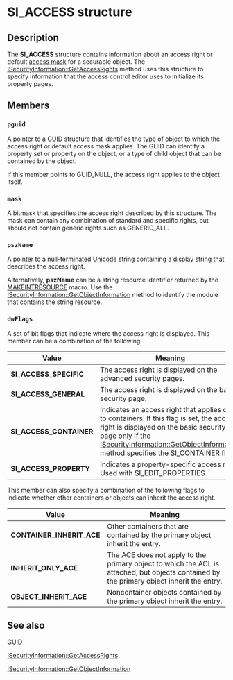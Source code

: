 # SI_ACCESS structure

## Description

The **SI_ACCESS** structure contains information about an access right or default [access mask](https://learn.microsoft.com/windows/desktop/SecGloss/a-gly) for a securable object. The
[ISecurityInformation::GetAccessRights](https://learn.microsoft.com/windows/desktop/api/aclui/nf-aclui-isecurityinformation-getaccessrights) method uses this structure to specify information that the access control editor uses to initialize its property pages.

## Members

### `pguid`

A pointer to a
[GUID](https://learn.microsoft.com/windows/win32/api/guiddef/ns-guiddef-guid) structure that identifies the type of object to which the access right or default access mask applies. The GUID can identify a property set or property on the object, or a type of child object that can be contained by the object.

If this member points to GUID_NULL, the access right applies to the object itself.

### `mask`

A bitmask that specifies the access right described by this structure. The mask can contain any combination of standard and specific rights, but should not contain generic rights such as GENERIC_ALL.

### `pszName`

A pointer to a null-terminated [Unicode](https://learn.microsoft.com/windows/desktop/SecGloss/u-gly) string containing a display string that describes the access right.

Alternatively, **pszName** can be a string resource identifier returned by the
[MAKEINTRESOURCE](https://learn.microsoft.com/windows/desktop/api/winuser/nf-winuser-makeintresourcea) macro. Use the
[ISecurityInformation::GetObjectInformation](https://learn.microsoft.com/windows/desktop/api/aclui/nf-aclui-isecurityinformation-getobjectinformation) method to identify the module that contains the string resource.

### `dwFlags`

A set of bit flags that indicate where the access right is displayed. This member can be a combination of the following.

| Value | Meaning |
| --- | --- |
| **SI_ACCESS_SPECIFIC** | The access right is displayed on the advanced security pages. |
| **SI_ACCESS_GENERAL** | The access right is displayed on the basic security page. |
| **SI_ACCESS_CONTAINER** | Indicates an access right that applies only to containers. If this flag is set, the access right is displayed on the basic security page only if the [ISecurityInformation::GetObjectInformation](https://learn.microsoft.com/windows/desktop/api/aclui/nf-aclui-isecurityinformation-getobjectinformation) method specifies the SI_CONTAINER flag. |
| **SI_ACCESS_PROPERTY** | Indicates a property-specific access right. Used with SI_EDIT_PROPERTIES. |

This member can also specify a combination of the following flags to indicate whether other containers or objects can inherit the access right.

| Value | Meaning |
| --- | --- |
| **CONTAINER_INHERIT_ACE** | Other containers that are contained by the primary object inherit the entry. |
| **INHERIT_ONLY_ACE** | The ACE does not apply to the primary object to which the ACL is attached, but objects contained by the primary object inherit the entry. |
| **OBJECT_INHERIT_ACE** | Noncontainer objects contained by the primary object inherit the entry. |

## See also

[GUID](https://learn.microsoft.com/windows/win32/api/guiddef/ns-guiddef-guid)

[ISecurityInformation::GetAccessRights](https://learn.microsoft.com/windows/desktop/api/aclui/nf-aclui-isecurityinformation-getaccessrights)

[ISecurityInformation::GetObjectInformation](https://learn.microsoft.com/windows/desktop/api/aclui/nf-aclui-isecurityinformation-getobjectinformation)